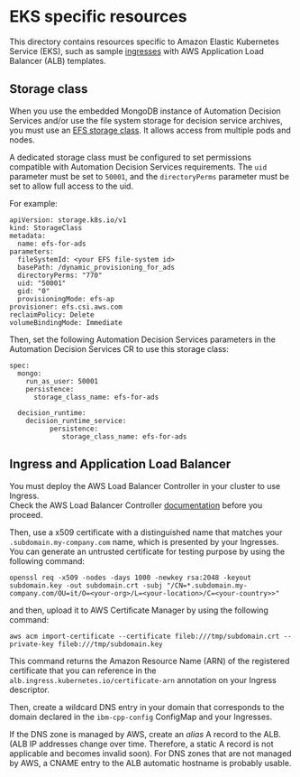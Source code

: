# EKS specific resources

This directory contains resources specific to Amazon Elastic Kubernetes Service (EKS), such as sample [ingresses](ingress.yaml) with AWS Application Load Balancer (ALB) templates.   

## Storage class

When you use the embedded MongoDB instance of Automation Decision Services and/or use the file system storage for decision service archives, you must use an [EFS storage class](https://docs.aws.amazon.com/eks/latest/userguide/efs-csi.html). It allows access from multiple pods and nodes.  

A dedicated storage class must be configured to set permissions compatible with Automation Decision Services requirements.  The `uid` parameter must be set to `50001`, and the `directoryPerms` parameter must be set to allow full access to the uid.

For example:

```
apiVersion: storage.k8s.io/v1
kind: StorageClass
metadata:
  name: efs-for-ads
parameters:
  fileSystemId: <your EFS file-system id>
  basePath: /dynamic_provisioning_for_ads
  directoryPerms: "770"
  uid: "50001"
  gid: "0"
  provisioningMode: efs-ap
provisioner: efs.csi.aws.com
reclaimPolicy: Delete
volumeBindingMode: Immediate
```

Then, set the following Automation Decision Services parameters in the Automation Decision Services CR to use this storage class:

```
spec:
  mongo:
    run_as_user: 50001
    persistence:
      storage_class_name: efs-for-ads

  decision_runtime:
    decision_runtime_service:
          persistence:
             storage_class_name: efs-for-ads
```

## Ingress and Application Load Balancer

You must deploy the AWS Load Balancer Controller in your cluster to use Ingress.  
Check the AWS Load Balancer Controller [documentation](https://docs.aws.amazon.com/eks/latest/userguide/aws-load-balancer-controller.html) before you proceed.  

Then, use a x509 certificate with a distinguished name that matches your `.subdomain.my-company.com` name, which is presented by your Ingresses.  
You can generate an untrusted certificate for testing purpose by using the following command:

```shell
openssl req -x509 -nodes -days 1000 -newkey rsa:2048 -keyout subdomain.key -out subdomain.crt -subj "/CN=*.subdomain.my-company.com/OU=it/O=<your-org>/L=<your-location>/C=<your-country>>"
```

and then, upload it to AWS Certificate Manager by using the following command:

```shell
aws acm import-certificate --certificate fileb:///tmp/subdomain.crt --private-key fileb:///tmp/subdomain.key
```

This command returns the Amazon Resource Name (ARN) of the registered certificate that you can reference in the `alb.ingress.kubernetes.io/certificate-arn` annotation on your Ingress descriptor.

Then, create a wildcard DNS entry in your domain that corresponds to the domain declared
in the `ibm-cpp-config` ConfigMap and your Ingresses.  

If the DNS zone is managed by AWS, create an _alias_ A record to the ALB.  (ALB IP addresses change over time. Therefore, a static A record is not applicable and becomes invalid soon).  For DNS zones that are not managed by AWS, a CNAME entry to the ALB automatic hostname is probably usable.
